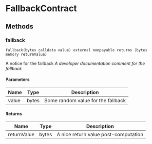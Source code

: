# FallbackContract











## Methods

### fallback

```solidity
fallback(bytes calldata value) external nonpayable returns (bytes memory returnValue)
```

A notice for the fallback
*A developer documentation comment for the fallback*




#### Parameters

| Name | Type | Description |
|---|---|---|
| value | bytes | Some random value for the fallback |

#### Returns

| Name | Type | Description |
|---|---|---|
| returnValue | bytes | A nice return value post-computation |





